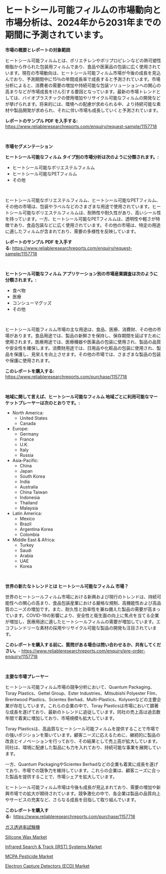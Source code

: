 <p><h1>ヒートシール可能フィルムの市場動向と市場分析は、2024年から2031年までの期間に予測されています。</h1></p><p><strong>市場の概要とレポートの対象範囲</strong></p>
<p><p>ヒートシール可能フィルムとは、ポリエチレンやポリプロピレンなどの熱可塑性樹脂から作られた包装用フィルムであり、食品や医薬品の包装に広く使用されています。現在の市場動向は、ヒートシール可能フィルム市場が今後の成長を見込んでおり、予測期間中に15％の年間成長率で成長すると予測されています。市場分析によると、消費者の需要の増加や持続可能な包装ソリューションへの関心の高まりなどが市場成長をけん引する要因となっています。最新の市場トレンドとしては、バイオプラスチックの使用増加やリサイクル可能なフィルムの開発などが挙げられます。将来的には、環境への配慮が求められる中、より持続可能な素材や製品開発が求められ、それに伴い市場も成長していくと予測されています。</p></p>
<p><strong>レポートのサンプル PDF を入手する:</strong> <a href="https://www.reliableresearchreports.com/enquiry/request-sample/1157718">https://www.reliableresearchreports.com/enquiry/request-sample/1157718</a></p>
<p>&nbsp;</p>
<p><strong>市場セグメンテーション</strong></p>
<p><strong>ヒートシール可能なフィルム タイプ別の市場分析は次のように分類されます。:</strong></p>
<p><ul><li>ヒートシール可能なポリエステルフィルム</li><li>ヒートシール可能なPETフィルム</li><li>その他</li></ul></p>
<p>&nbsp;</p>
<p><p>ヒートシール可能なポリエステルフィルム、ヒートシール可能なPETフィルム、その他の市場は、包装やラベルなどのさまざまな用途で使用されています。ヒートシール可能なポリエステルフィルムは、耐熱性や耐久性があり、高いシール性を持っています。一方、ヒートシール可能なPETフィルムは、透明性や軽さが特徴であり、食品包装などに広く使用されています。その他の市場は、特定の用途に適したフィルムが含まれており、需要の多様性を反映しています。</p></p>
<p><strong>レポートのサンプル PDF を入手する:</strong>&nbsp;<a href="https://www.reliableresearchreports.com/enquiry/request-sample/1157718">https://www.reliableresearchreports.com/enquiry/request-sample/1157718</a></p>
<p>&nbsp;</p>
<p><strong> ヒートシール可能なフィルム アプリケーション別の市場産業調査は次のように分類されます。:</strong></p>
<p><ul><li>食べ物</li><li>医療</li><li>コンシューマグッズ</li><li>その他</li></ul></p>
<p>&nbsp;</p>
<p><p>ヒートシール可能フィルム市場の主な用途は、食品、医療、消費財、その他の市場があります。食品用途では、製品の新鮮さを保持し、保存期間を延ばすために使用されます。医療用途では、医療機器や医薬品の包装に使用され、製品の品質や安全性を確保します。消費財用途では、日用品や化粧品の包装に使用され、製品を保護し、見栄えを向上させます。その他の市場では、さまざまな製品の包装や保護に使用されます。</p></p>
<p><strong>このレポートを購入する:</strong>&nbsp; <a href="https://www.reliableresearchreports.com/purchase/1157718">https://www.reliableresearchreports.com/purchase/1157718</a></p>
<p>&nbsp;</p>
<p><strong>地域に関して言えば、ヒートシール可能なフィルム 地域ごとに利用可能なマーケットプレーヤーは次のとおりです。:</strong></p>
<p><ul>
    <li>
        North America:
        <ul>
            <li>United States</li>
            <li>Canada</li>
        </ul>
    </li>
    <li>
        Europe:
        <ul>
            <li>Germany</li>
            <li>France</li>
            <li>U.K.</li>
            <li>Italy</li>
            <li>Russia</li>
        </ul>
    </li>
    <li>
        Asia-Pacific:
        <ul>
            <li>China</li>
            <li>Japan</li>
            <li>South Korea</li>
            <li>India</li>
            <li>Australia</li>
            <li>China Taiwan</li>
            <li>Indonesia</li>
            <li>Thailand</li>
            <li>Malaysia</li>
        </ul>
    </li>
    <li>
        Latin America:
        <ul>
            <li>Mexico</li>
            <li>Brazil</li>
            <li>Argentina Korea</li>
            <li>Colombia</li>
        </ul>
    </li>
    <li>
        Middle East & Africa:
        <ul>
            <li>Turkey</li>
            <li>Saudi</li>
            <li>Arabia</li>
            <li>UAE</li>
            <li>Korea</li>
        </ul>
    </li>
    </ul></p>
<p>&nbsp;</p>
<p><strong>世界の新たなトレンドとは ヒートシール可能なフィルム 市場？</strong></p>
<p><p>世界のヒートシールフィルム市場における新興および現行のトレンドは、持続可能性への関心の高まり、食品包装産業における厳格な規制、高機能性および高品質のニーズの増加です。また、耐久性と効率性を兼ね備えた製品の需要が高まっています。COVID-19の影響により、安全性と衛生面の向上に焦点を当てる企業が増加し、医療用途に適したヒートシールフィルムの需要が増加しています。エコフレンドリーな素材の採用やリサイクル可能な製品の開発も注目されています。</p></p>
<p><strong>このレポートを購入する前に、質問がある場合は問い合わせるか、共有してください。</strong>- <a href="https://www.reliableresearchreports.com/enquiry/pre-order-enquiry/1157718">https://www.reliableresearchreports.com/enquiry/pre-order-enquiry/1157718</a></p>
<p>&nbsp;</p>
<p><strong>主要な市場プレーヤー</strong></p>
<p><p>ヒートシール可能フィルム市場の競争分析において、Quantum Packaging、Toray Plastics、Gettel Group、Ester Industries、Mitsubishi Polyester Film、Brentwood Plastics、Scientex Berhad、Multi-Plastics、Kolysenなどの主要企業が存在しています。これらの企業の中で、Toray Plasticsは市場において顕著な成長を遂げており、最新のトレンドに追従しています。同社の売上高は過去数年間で着実に増加しており、市場規模も拡大しています。</p><p>Toray Plasticsは、高品質なヒートシール可能フィルムを提供することで市場での強いポジションを築いています。顧客ニーズに応えるために、継続的に製品の改良とイノベーションを行っており、その結果として売上高が拡大しています。同社は、環境に配慮した製品にも力を入れており、持続可能な事業を展開しています。</p><p>一方、Quantum PackagingやScientex Berhadなどの企業も着実に成長を遂げており、市場での競争力を維持しています。これらの企業は、顧客ニーズに合った製品を提供することで、市場シェアを拡大しています。</p><p>ヒートシール可能フィルム市場は今後も成長が見込まれており、需要の増加や新興市場での拡大が期待されています。競争激化の中で、各企業は製品の品質向上やサービスの充実など、さらなる成長を目指して取り組んでいます。</p></p>
<p><strong>このレポートを購入する:</strong>&nbsp;&nbsp;<a href="https://www.reliableresearchreports.com/purchase/1157718">https://www.reliableresearchreports.com/purchase/1157718</a></p>
<p><p><a href="https://github.com/lababdou/Market-Research-Report-List-2/blob/main/4335951190921.md">ガス透過率試験機</a></p><p><a href="https://github.com/prosalinda88/Market-Research-Report-List-3/blob/main/silicone-wax-market.md">Silicone Wax Market</a></p><p><a href="https://view.publitas.com/reportprime-1/infrared-search-track-irst-systems-market-size-furnishes-valuable-information-encompassing-market-share-market-trends-and-projections-spanning-from-2023-to-2030/">Infrared Search & Track (IRST) Systems Market</a></p><p><a href="https://issuu.com/reportprime-2/docs/mcpa-pesticide-market-size-2030.pptx">MCPA Pesticide Market</a></p><p><a href="https://view.publitas.com/reportprime-1/electron-capture-detectors-ecd-market-research-report-the-key-to-successful-business-strategy-forecasted-for-period-from-2023-2030/">Electron Capture Detectors (ECD) Market</a></p></p>